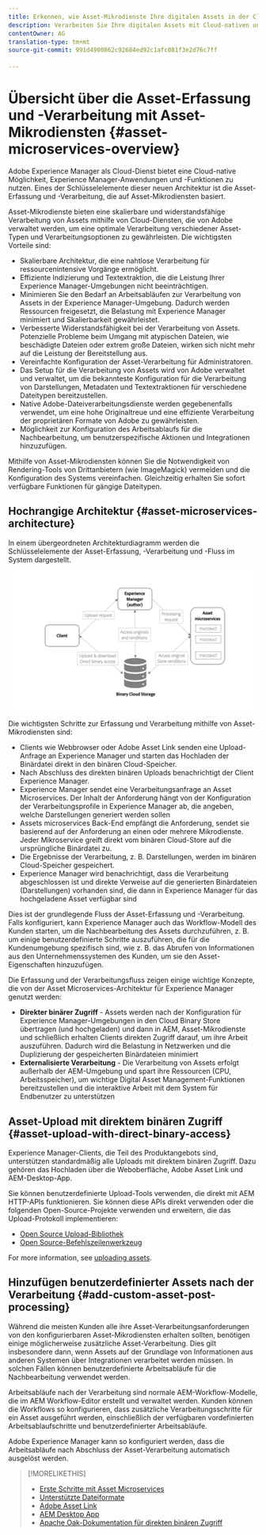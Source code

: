 ```yaml
---
title: Erkennen, wie Asset-Mikrodienste Ihre digitalen Assets in der Cloud verarbeiten können
description: Verarbeiten Sie Ihre digitalen Assets mit Cloud-nativen und skalierbaren Asset-Verarbeitungsmikrodiensten.
contentOwner: AG
translation-type: tm+mt
source-git-commit: 991d4900862c92684ed92c1afc081f3e2d76c7ff

---
```



# Übersicht über die Asset-Erfassung und -Verarbeitung mit Asset-Mikrodiensten {#asset-microservices-overview}

<!--
First half of content at https://git.corp.adobe.com/aklimets/project-nui/blob/master/docs/Project-Nui-Asset-Compute-Service.md is useful for this article.
TBD: Post-GA we will provide detailed information at \help\assets\asset-microservices-configure-and-use.md. However, for GA, all information is added, in short, in this article.

-->

Adobe Experience Manager als Cloud-Dienst bietet eine Cloud-native Möglichkeit, Experience Manager-Anwendungen und -Funktionen zu nutzen. Eines der Schlüsselelemente dieser neuen Architektur ist die Asset-Erfassung und -Verarbeitung, die auf Asset-Mikrodiensten basiert.

Asset-Mikrodienste bieten eine skalierbare und widerstandsfähige Verarbeitung von Assets mithilfe von Cloud-Diensten, die von Adobe verwaltet werden, um eine optimale Verarbeitung verschiedener Asset-Typen und Verarbeitungsoptionen zu gewährleisten. Die wichtigsten Vorteile sind:

* Skalierbare Architektur, die eine nahtlose Verarbeitung für ressourcenintensive Vorgänge ermöglicht.
* Effiziente Indizierung und Textextraktion, die die Leistung Ihrer Experience Manager-Umgebungen nicht beeinträchtigen.
* Minimieren Sie den Bedarf an Arbeitsabläufen zur Verarbeitung von Assets in der Experience Manager-Umgebung. Dadurch werden Ressourcen freigesetzt, die Belastung mit Experience Manager minimiert und Skalierbarkeit gewährleistet.
* Verbesserte Widerstandsfähigkeit bei der Verarbeitung von Assets. Potenzielle Probleme beim Umgang mit atypischen Dateien, wie beschädigte Dateien oder extrem große Dateien, wirken sich nicht mehr auf die Leistung der Bereitstellung aus.
* Vereinfachte Konfiguration der Asset-Verarbeitung für Administratoren.
* Das Setup für die Verarbeitung von Assets wird von Adobe verwaltet und verwaltet, um die bekannteste Konfiguration für die Verarbeitung von Darstellungen, Metadaten und Textextraktionen für verschiedene Dateitypen bereitzustellen.
* Native Adobe-Dateiverarbeitungsdienste werden gegebenenfalls verwendet, um eine hohe Originaltreue und eine effiziente Verarbeitung der proprietären Formate von Adobe zu gewährleisten.
* Möglichkeit zur Konfiguration des Arbeitsablaufs für die Nachbearbeitung, um benutzerspezifische Aktionen und Integrationen hinzuzufügen.

Mithilfe von Asset-Mikrodiensten können Sie die Notwendigkeit von Rendering-Tools von Drittanbietern (wie ImageMagick) vermeiden und die Konfiguration des Systems vereinfachen. Gleichzeitig erhalten Sie sofort verfügbare Funktionen für gängige Dateitypen.

## Hochrangige Architektur {#asset-microservices-architecture}

In einem übergeordneten Architekturdiagramm werden die Schlüsselelemente der Asset-Erfassung, -Verarbeitung und -Fluss im System dargestellt.

<!-- Proposed DRAFT diagram for asset microservices overview - see section "Asset processing - high-level diagram" in the PPTX deck

https://adobe-my.sharepoint.com/personal/gklebus_adobe_com/_layouts/15/guestaccess.aspx?guestaccesstoken=jexDC5ZnepXSt6dTPciH66TzckS1BPEfdaZuSgHugL8%3D&docid=2_1ec37f0bd4cc74354b4f481cd420e07fc&rev=1&e=CdgElS
-->

![Asset-Erfassung und -Verarbeitung mit Asset](assets/asset-microservices-overview.png "MicroservicesAsset-Erfassung und -Verarbeitung mit Asset-Mikroservices")

Die wichtigsten Schritte zur Erfassung und Verarbeitung mithilfe von Asset-Mikrodiensten sind:

* Clients wie Webbrowser oder Adobe Asset Link senden eine Upload-Anfrage an Experience Manager und starten das Hochladen der Binärdatei direkt in den binären Cloud-Speicher.
* Nach Abschluss des direkten binären Uploads benachrichtigt der Client Experience Manager.
* Experience Manager sendet eine Verarbeitungsanfrage an Asset Microservices. Der Inhalt der Anforderung hängt von der Konfiguration der Verarbeitungsprofile in Experience Manager ab, die angeben, welche Darstellungen generiert werden sollen
* Assets microservices Back-End empfängt die Anforderung, sendet sie basierend auf der Anforderung an einen oder mehrere Mikrodienste. Jeder Mikroservice greift direkt vom binären Cloud-Store auf die ursprüngliche Binärdatei zu.
* Die Ergebnisse der Verarbeitung, z. B. Darstellungen, werden im binären Cloud-Speicher gespeichert.
* Experience Manager wird benachrichtigt, dass die Verarbeitung abgeschlossen ist und direkte Verweise auf die generierten Binärdateien (Darstellungen) vorhanden sind, die dann in Experience Manager für das hochgeladene Asset verfügbar sind

Dies ist der grundlegende Fluss der Asset-Erfassung und -Verarbeitung. Falls konfiguriert, kann Experience Manager auch das Workflow-Modell des Kunden starten, um die Nachbearbeitung des Assets durchzuführen, z. B. um einige benutzerdefinierte Schritte auszuführen, die für die Kundenumgebung spezifisch sind, wie z. B. das Abrufen von Informationen aus den Unternehmenssystemen des Kunden, um sie den Asset-Eigenschaften hinzuzufügen.

Die Erfassung und der Verarbeitungsfluss zeigen einige wichtige Konzepte, die von der Asset Microservices-Architektur für Experience Manager genutzt werden:

* **Direkter binärer Zugriff** - Assets werden nach der Konfiguration für Experience Manager-Umgebungen in den Cloud Binary Store übertragen (und hochgeladen) und dann in AEM, Asset-Mikrodienste und schließlich erhalten Clients direkten Zugriff darauf, um ihre Arbeit auszuführen. Dadurch wird die Belastung in Netzwerken und die Duplizierung der gespeicherten Binärdateien minimiert
* **Externalisierte Verarbeitung** - Die Verarbeitung von Assets erfolgt außerhalb der AEM-Umgebung und spart ihre Ressourcen (CPU, Arbeitsspeicher), um wichtige Digital Asset Management-Funktionen bereitzustellen und die interaktive Arbeit mit dem System für Endbenutzer zu unterstützen

## Asset-Upload mit direktem binären Zugriff {#asset-upload-with-direct-binary-access}

Experience Manager-Clients, die Teil des Produktangebots sind, unterstützen standardmäßig alle Uploads mit direktem binären Zugriff. Dazu gehören das Hochladen über die Weboberfläche, Adobe Asset Link und AEM-Desktop-App.

Sie können benutzerdefinierte Upload-Tools verwenden, die direkt mit AEM HTTP-APIs funktionieren. Sie können diese APIs direkt verwenden oder die folgenden Open-Source-Projekte verwenden und erweitern, die das Upload-Protokoll implementieren:

* [Open Source Upload-Bibliothek](https://github.com/adobe/aem-upload)
* [Open Source-Befehlszeilenwerkzeug](https://github.com/adobe/aio-cli-plugin-aem)

For more information, see [uploading assets](add-assets.md).

## Hinzufügen benutzerdefinierter Assets nach der Verarbeitung {#add-custom-asset-post-processing}

Während die meisten Kunden alle ihre Asset-Verarbeitungsanforderungen von den konfigurierbaren Asset-Mikrodiensten erhalten sollten, benötigen einige möglicherweise zusätzliche Asset-Verarbeitung. Dies gilt insbesondere dann, wenn Assets auf der Grundlage von Informationen aus anderen Systemen über Integrationen verarbeitet werden müssen. In solchen Fällen können benutzerdefinierte Arbeitsabläufe für die Nachbearbeitung verwendet werden.

Arbeitsabläufe nach der Verarbeitung sind normale AEM-Workflow-Modelle, die im AEM Workflow-Editor erstellt und verwaltet werden. Kunden können die Workflows so konfigurieren, dass zusätzliche Verarbeitungsschritte für ein Asset ausgeführt werden, einschließlich der verfügbaren vordefinierten Arbeitsablaufschritte und benutzerdefinierter Arbeitsabläufe.

Adobe Experience Manager kann so konfiguriert werden, dass die Arbeitsabläufe nach Abschluss der Asset-Verarbeitung automatisch ausgelöst werden.

<!-- TBD asgupta, Engg: Create some asset-microservices-data-flow-diagram.
-->

>[!MORELIKETHIS]
>
>* [Erste Schritte mit Asset Microservices](asset-microservices-configure-and-use.md)
>* [Unterstützte Dateiformate](file-format-support.md)
>* [Adobe Asset Link](https://helpx.adobe.com/enterprise/using/adobe-asset-link.html)
>* [AEM Desktop App](https://docs.adobe.com/content/help/en/experience-manager-desktop-app/using/introduction.html)
>* [Apache Oak-Dokumentation für direkten binären Zugriff](https://jackrabbit.apache.org/oak/docs/features/direct-binary-access.html)

